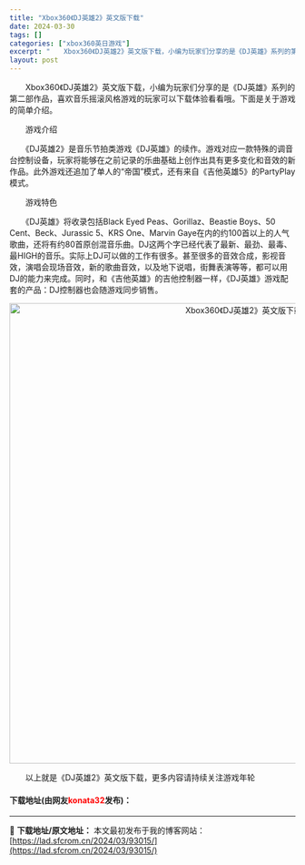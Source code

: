```yaml
---
title: "Xbox360《DJ英雄2》英文版下载"
date: 2024-03-30
tags: []
categories: ["xbox360英日游戏"]
excerpt: "　　Xbox360《DJ英雄2》英文版下载，小编为玩家们分享的是《DJ英雄》系列的第二部作品，喜欢音乐摇滚风格游戏的玩家可以下载体验看看哦。下面是关于游戏的简单介绍。 　　游戏介绍 　　《DJ英雄2》是音乐节拍类游戏《DJ英雄》的续作。游戏对应一款特殊的调音台控制设备，玩家将能够在之前记录的乐曲基础&hellip;"
layout: post
---
```


 <p>　　Xbox360《DJ英雄2》英文版下载，小编为玩家们分享的是《DJ英雄》系列的第二部作品，喜欢音乐摇滚风格游戏的玩家可以下载体验看看哦。下面是关于游戏的简单介绍。</p> <p>　　游戏介绍</p> <p>　　《DJ英雄2》是音乐节拍类游戏《DJ英雄》的续作。游戏对应一款特殊的调音台控制设备，玩家将能够在之前记录的乐曲基础上创作出具有更多变化和音效的新作品。此外游戏还追加了单人的&ldquo;帝国&rdquo;模式，还有来自《吉他英雄5》的PartyPlay模式。</p> <p>　　游戏特色</p> <p>　　《DJ英雄》将收录包括Black Eyed Peas、Gorillaz、Beastie Boys、50 Cent、Beck、Jurassic 5、KRS One、Marvin Gaye在内的约100首以上的人气歌曲，还将有约80首原创混音乐曲。DJ这两个字已经代表了最新、最劲、最毒、最HIGH的音乐。实际上DJ可以做的工作有很多。甚至很多的音效合成，影视音效，演唱会现场音效，新的歌曲音效，以及地下说唱，街舞表演等等，都可以用DJ的能力来完成。同时，和《吉他英雄》的吉他控制器一样，《DJ英雄》游戏配套的产品：DJ控制器也会随游戏同步销售。</p> <p align="center"><img align="" border="0" src="https://lad.sfcrom.cn/wp-content/uploads/2024/03/20240330_6607d41628c81.jpg" width="809" alt="Xbox360《DJ英雄2》英文版下载" /></p> <p>　　以上就是《DJ英雄2》英文版下载，更多内容请持续关注游戏年轮</p> <p><h4>下载地址(由网友<font color="red">konata32</font>发布)：</h4></p> 

---
📖 **下载地址/原文地址：** 本文最初发布于我的博客网站：[https://lad.sfcrom.cn/2024/03/93015/](https://lad.sfcrom.cn/2024/03/93015/)
